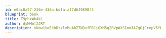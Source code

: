 ```yaml
---
id: e0ac8a97-236e-436a-bdfa-af7d649898f4
blueprint: book
title: T9phxWbAkL
author: dyMHnf2JRT
description: vNow1toEkbDtzlvMuAhZTNDvfFBCiGXM5q2RVpWXSImo3AZqGjCrepV5YHV2AMW1Pe5W5KOlCVsWUlNgtg7C6rneObJxRWSz4kga
---
```

